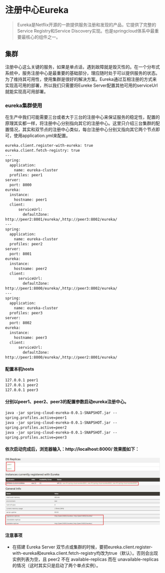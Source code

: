 # 注册中心Eureka
>Eureka是Netflix开源的一款提供服务注册和发现的产品，它提供了完整的Service Registry和Service Discovery实现。也是springcloud体系中最重要最核心的组件之一。
## 集群
注册中心这么关键的服务，如果是单点话，遇到故障就是毁灭性的。在一个分布式系统中，服务注册中心是最重要的基础部分，理应随时处于可以提供服务的状态。为了维持其可用性，使用集群是很好的解决方案。Eureka通过互相注册的方式来实现高可用的部署，所以我们只需要将Eureke Server配置其他可用的serviceUrl就能实现高可用部署。
### eureka集群使用
在生产中我们可能需要三台或者大于三台的注册中心来保证服务的稳定性，配置的原理其实都一样，将注册中心分别指向其它的注册中心。这里只介绍三台集群的配置情况，其实和双节点的注册中心类似，每台注册中心分别又指向其它两个节点即可，使用application.yml来配置。
```properties
eureka.client.register-with-eureka: true
eureka.client.fetch-registry: true
---
spring:
  application:
    name: eureka-cluster
  profiles: peer1
server:
  port: 8000
eureka:
  instance:
    hostname: peer1
  client:
      serviceUrl:
        defaultZone: http://peer2:8001/eureka/,http://peer3:8002/eureka/
---
spring:
  application:
    name: eureka-cluster
  profiles: peer2
server:
  port: 8001
eureka:
  instance:
    hostname: peer2
  client:
      serviceUrl:
        defaultZone: http://peer1:8000/eureka/,http://peer3:8002/eureka/
---
spring:
  application:
    name: eureka-cluster
  profiles: peer3
server:
  port: 8002
eureka:
  instance:
    hostname: peer3
  client:
      serviceUrl:
        defaultZone: http://peer1:8000/eureka/,http://peer2:8001/eureka/
```
#### 配置本机hosts
```properties
127.0.0.1 peer1  
127.0.0.1 peer2
127.0.0.1 peer3
```
#### 分别以peer1、peer2、peer3的配置参数启动eureka注册中心。
```properties
java -jar spring-cloud-eureka-0.0.1-SNAPSHOT.jar --spring.profiles.active=peer1
java -jar spring-cloud-eureka-0.0.1-SNAPSHOT.jar --spring.profiles.active=peer2
java -jar spring-cloud-eureka-0.0.1-SNAPSHOT.jar --spring.profiles.active=peer3
```
#### 依次启动完成后，浏览器输入：http://localhost:8000/ 效果图如下：
![](image/1.jpg)
#### 注意事项
* 在搭建 Eureka Server 双节点或集群的时候，要把eureka.client.register-with-eureka和eureka.client.fetch-registry均改为true（默认）。否则会出现实例列表为空，且 peer2 不在 available-replicas 而在 unavailable-replicas 的情况（这时其实只是启动了两个单点实例）。







